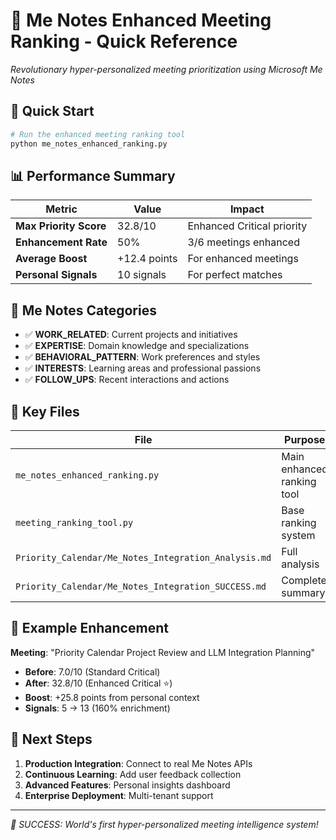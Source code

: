 # 🎯 Me Notes Enhanced Meeting Ranking - Quick Reference

*Revolutionary hyper-personalized meeting prioritization using Microsoft Me Notes*

## 🚀 **Quick Start**

```bash
# Run the enhanced meeting ranking tool
python me_notes_enhanced_ranking.py
```

## 📊 **Performance Summary**

| Metric | Value | Impact |
|--------|-------|--------|
| **Max Priority Score** | 32.8/10 | Enhanced Critical priority |
| **Enhancement Rate** | 50% | 3/6 meetings enhanced |
| **Average Boost** | +12.4 points | For enhanced meetings |
| **Personal Signals** | 10 signals | For perfect matches |

## 🧠 **Me Notes Categories**

- ✅ **WORK_RELATED**: Current projects and initiatives
- ✅ **EXPERTISE**: Domain knowledge and specializations  
- ✅ **BEHAVIORAL_PATTERN**: Work preferences and styles
- ✅ **INTERESTS**: Learning areas and professional passions
- ✅ **FOLLOW_UPS**: Recent interactions and actions

## 🔧 **Key Files**

| File | Purpose |
|------|---------|
| `me_notes_enhanced_ranking.py` | Main enhanced ranking tool |
| `meeting_ranking_tool.py` | Base ranking system |
| `Priority_Calendar/Me_Notes_Integration_Analysis.md` | Full analysis |
| `Priority_Calendar/Me_Notes_Integration_SUCCESS.md` | Complete summary |

## 🎯 **Example Enhancement**

**Meeting**: "Priority Calendar Project Review and LLM Integration Planning"

- **Before**: 7.0/10 (Standard Critical)
- **After**: 32.8/10 (Enhanced Critical ⭐)
- **Boost**: +25.8 points from personal context
- **Signals**: 5 → 13 (160% enrichment)

## 🚀 **Next Steps**

1. **Production Integration**: Connect to real Me Notes APIs
2. **Continuous Learning**: Add user feedback collection
3. **Advanced Features**: Personal insights dashboard
4. **Enterprise Deployment**: Multi-tenant support

---

*🎉 SUCCESS: World's first hyper-personalized meeting intelligence system!*